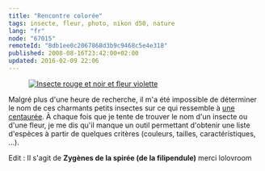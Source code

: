 ```yaml
---
title: "Rencontre colorée"
tags: insecte, fleur, photo, nikon d50, nature
lang: "fr"
node: "67015"
remoteId: "8db1ee0c2067868d3b9c9468c5e4e318"
published: 2008-08-16T23:42:00+02:00
updated: 2016-02-09 22:06
---
```

<figure class="object-center"><a href="/images/insecte-rouge-et-noir-et-fleur-violette.jpg"><img src="/images/660x/insecte-rouge-et-noir-et-fleur-violette.jpg" alt="Insecte rouge et noir et fleur violette">
</a></figure>

Malgré plus d'une heure de recherche, il m'a été impossible de déterminer le nom
de ces charmants petits insectes sur ce qui ressemble à [une
centaurée](http://fr.wikipedia.org/wiki/Centaurea). À chaque fois que je tente
de trouver le nom d'un insecte ou d'une fleur, je me dis qu'il manque un outil
permettant d'obtenir une liste d'espèces à partir de quelques critères
(couleurs, tailles, caractéristiques, ...).

Edit : Il s'agit de **Zygènes de la spirée (de la filipendule)** merci lolovroom
